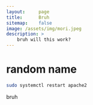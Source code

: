 ```yaml
---
layout:     page
title:      Bruh
sitemap:    false
image: /assets/img/mori.jpeg
description: >
    bruh will this work?
---
```


# random name

~~~bash
sudo systemctl restart apache2
~~~

bruh